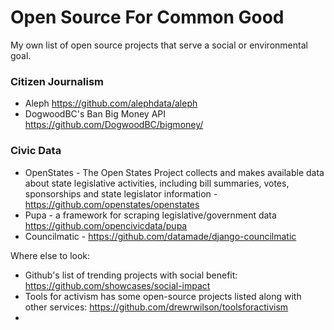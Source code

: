 # Open Source For Common Good
My own list of open source projects that serve a social or environmental goal.

### Citizen Journalism
- Aleph https://github.com/alephdata/aleph
- DogwoodBC's Ban Big Money API https://github.com/DogwoodBC/bigmoney/

### Civic Data
- OpenStates - The Open States Project collects and makes available data about state legislative activities, including bill summaries, votes, sponsorships and state legislator information - https://github.com/openstates/openstates
- Pupa - a framework for scraping legislative/government data https://github.com/opencivicdata/pupa
- Councilmatic - https://github.com/datamade/django-councilmatic

Where else to look:
- Github's list of trending projects with social benefit: https://github.com/showcases/social-impact
- Tools for activism has some open-source projects listed along with other services: https://github.com/drewrwilson/toolsforactivism
- 
